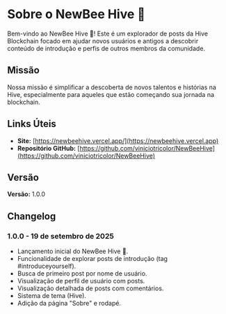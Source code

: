 # Sobre o NewBee Hive 🐝

Bem-vindo ao NewBee Hive 🐝! Este é um explorador de posts da Hive Blockchain focado em ajudar novos usuários e antigos  a descobrir conteúdo de introdução e perfis de outros membros da comunidade.

## Missão

Nossa missão é simplificar a descoberta de novos talentos e histórias na Hive, especialmente para aqueles que estão começando sua jornada na blockchain.

## Links Úteis

*   **Site:** [https://newbeehive.vercel.app/](https://newbeehive.vercel.app)
*   **Repositório GitHub:** [https://github.com/viniciotricolor/NewBeeHive](https://github.com/viniciotricolor/NewBeeHive)

## Versão

**Versão:** 1.0.0

## Changelog

### 1.0.0 - 19 de setembro de 2025
*   Lançamento inicial do NewBee Hive 🐝.
*   Funcionalidade de explorar posts de introdução (tag #introduceyourself).
*   Busca de primeiro post por nome de usuário.
*   Visualização de perfil de usuário com posts.
*   Visualização detalhada de posts com comentários.
*   Sistema de tema (Hive).
*   Adição da página "Sobre" e rodapé.